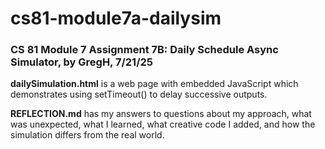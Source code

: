 # cs81-module7a-dailysim
### CS 81 Module 7 Assignment 7B: Daily Schedule Async Simulator, by GregH, 7/21/25
**dailySimulation.html** is a web page with embedded JavaScript which demonstrates using setTimeout() to delay successive outputs.

**REFLECTION.md** has my answers to questions about my approach, what was unexpected, what I learned, what creative code I added, and how the simulation differs from the real world.